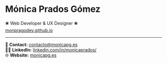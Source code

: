 # Mónica Prados Gómez

🞳 Web Developer & UX Designer 🞳<br>
[monpragodev.github.io](https://monpragodev.github.io/)

---

📧 **Contact:** [contacto@monicapg.es](mailto:contacto@monicapg.es)<br>
👩‍💻 **LinkedIn:** [linkedin.com/in/monicaprados/](https://www.linkedin.com/in/monicaprados/)<br>
🌐 **Website:** [monicapg.es](https://monicapg.es)
